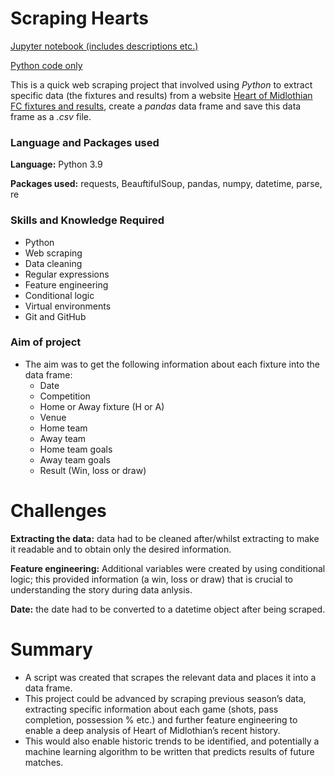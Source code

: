 # Scraping Hearts
[Jupyter notebook (includes descriptions etc.)](https://github.com/JonR45/Scraping-Hearts/blob/main/scraping_hearts.ipynb)

[Python code only](https://github.com/JonR45/Scraping-Hearts/blob/main/scraping_hearts.py)

This is a quick web scraping project that involved using _Python_ to extract specific data (the fixtures and results) from a website [Heart of Midlothian FC fixtures and results](https://www.heartsfc.co.uk/fixtures/first-team/fixtures-and-results), create a _pandas_ data frame and save this data frame as a _.csv_ file.

### Language and Packages used
**Language:** Python 3.9

**Packages used:** requests, BeauftifulSoup, pandas, numpy, datetime, parse, re
    
### Skills and Knowledge Required
* Python
* Web scraping
* Data cleaning
* Regular expressions
* Feature engineering
* Conditional logic
* Virtual environments
* Git and GitHub

### Aim of project
* The aim was to get the following information about each fixture into the data frame:
    * Date
    * Competition
    * Home or Away fixture (H or A)
    * Venue
    * Home team
    * Away team
    * Home team goals
    * Away team goals
    * Result (Win, loss or draw)

# Challenges 
**Extracting the data:** data had to be cleaned after/whilst extracting to make it readable and to obtain only the desired information.

**Feature engineering:** Additional variables were created by using conditional logic; this provided information (a win, loss or draw) that is crucial to understanding the story during data anlysis.

**Date:** the date had to be converted to a datetime object after being scraped. 

# Summary
* A script was created that scrapes the relevant data and places it into a data frame.
* This project could be advanced by scraping previous season’s data, extracting specific information about each game (shots, pass completion, possession % etc.) and further feature engineering to enable a deep analysis of Heart of Midlothian’s recent history. 
* This would also enable historic trends to be identified, and potentially a machine learning algorithm to be written that predicts results of future matches. 
